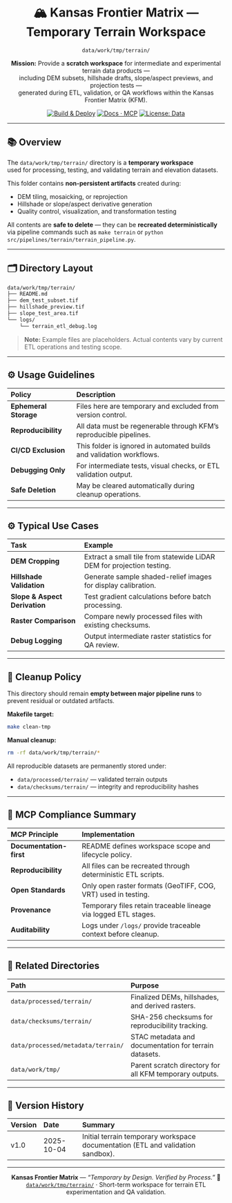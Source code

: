 <div align="center">

# 🏔️ Kansas Frontier Matrix — Temporary Terrain Workspace  
`data/work/tmp/terrain/`

**Mission:** Provide a **scratch workspace** for intermediate and experimental terrain data products —  
including DEM subsets, hillshade drafts, slope/aspect previews, and projection tests —  
generated during ETL, validation, or QA workflows within the Kansas Frontier Matrix (KFM).

[![Build & Deploy](https://github.com/bartytime4life/Kansas-Frontier-Matrix/actions/workflows/site.yml/badge.svg)](../../../../../.github/workflows/site.yml)
[![Docs · MCP](https://img.shields.io/badge/Docs-MCP-blue)](../../../../../docs/)
[![License: Data](https://img.shields.io/badge/License-CC--BY%204.0-green)](../../../../../LICENSE)

</div>

---

## 📚 Overview

The `data/work/tmp/terrain/` directory is a **temporary workspace**  
used for processing, testing, and validating terrain and elevation datasets.  

This folder contains **non-persistent artifacts** created during:
- DEM tiling, mosaicking, or reprojection  
- Hillshade or slope/aspect derivative generation  
- Quality control, visualization, and transformation testing  

All contents are **safe to delete** — they can be **recreated deterministically**  
via pipeline commands such as `make terrain` or `python src/pipelines/terrain/terrain_pipeline.py`.

---

## 🗂️ Directory Layout

```bash
data/work/tmp/terrain/
├── README.md
├── dem_test_subset.tif
├── hillshade_preview.tif
├── slope_test_area.tif
└── logs/
    └── terrain_etl_debug.log
````

> **Note:** Example files are placeholders.
> Actual contents vary by current ETL operations and testing scope.

---

## ⚙️ Usage Guidelines

| Policy                | Description                                                          |
| :-------------------- | :------------------------------------------------------------------- |
| **Ephemeral Storage** | Files here are temporary and excluded from version control.          |
| **Reproducibility**   | All data must be regenerable through KFM’s reproducible pipelines.   |
| **CI/CD Exclusion**   | This folder is ignored in automated builds and validation workflows. |
| **Debugging Only**    | For intermediate tests, visual checks, or ETL validation output.     |
| **Safe Deletion**     | May be cleared automatically during cleanup operations.              |

---

## ⚙️ Typical Use Cases

| Task                          | Example                                                               |
| :---------------------------- | :-------------------------------------------------------------------- |
| **DEM Cropping**              | Extract a small tile from statewide LiDAR DEM for projection testing. |
| **Hillshade Validation**      | Generate sample shaded-relief images for display calibration.         |
| **Slope & Aspect Derivation** | Test gradient calculations before batch processing.                   |
| **Raster Comparison**         | Compare newly processed files with existing checksums.                |
| **Debug Logging**             | Output intermediate raster statistics for QA review.                  |

---

## 🧹 Cleanup Policy

This directory should remain **empty between major pipeline runs**
to prevent residual or outdated artifacts.

**Makefile target:**

```bash
make clean-tmp
```

**Manual cleanup:**

```bash
rm -rf data/work/tmp/terrain/*
```

All reproducible datasets are permanently stored under:

* `data/processed/terrain/` — validated terrain outputs
* `data/checksums/terrain/` — integrity and reproducibility hashes

---

## 🧠 MCP Compliance Summary

| MCP Principle           | Implementation                                                  |
| :---------------------- | :-------------------------------------------------------------- |
| **Documentation-first** | README defines workspace scope and lifecycle policy.            |
| **Reproducibility**     | All files can be recreated through deterministic ETL scripts.   |
| **Open Standards**      | Only open raster formats (GeoTIFF, COG, VRT) used in testing.   |
| **Provenance**          | Temporary files retain traceable lineage via logged ETL stages. |
| **Auditability**        | Logs under `/logs/` provide traceable context before cleanup.   |

---

## 📎 Related Directories

| Path                               | Purpose                                                 |
| :--------------------------------- | :------------------------------------------------------ |
| `data/processed/terrain/`          | Finalized DEMs, hillshades, and derived rasters.        |
| `data/checksums/terrain/`          | SHA-256 checksums for reproducibility tracking.         |
| `data/processed/metadata/terrain/` | STAC metadata and documentation for terrain datasets.   |
| `data/work/tmp/`                   | Parent scratch directory for all KFM temporary outputs. |

---

## 📅 Version History

| Version | Date       | Summary                                                                         |
| :------ | :--------- | :------------------------------------------------------------------------------ |
| v1.0    | 2025-10-04 | Initial terrain temporary workspace documentation (ETL and validation sandbox). |

---

<div align="center">

**Kansas Frontier Matrix** — *“Temporary by Design. Verified by Process.”*
📍 [`data/work/tmp/terrain/`](.) · Short-term workspace for terrain ETL experimentation and QA validation.

</div>

